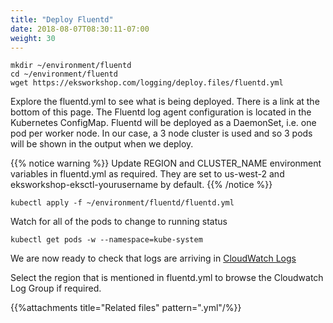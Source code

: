 ```yaml
---
title: "Deploy Fluentd"
date: 2018-08-07T08:30:11-07:00
weight: 30
---
```


```
mkdir ~/environment/fluentd
cd ~/environment/fluentd
wget https://eksworkshop.com/logging/deploy.files/fluentd.yml
```
Explore the fluentd.yml to see what is being deployed. There is a link at the bottom of this page. The Fluentd log agent configuration is located in the Kubernetes ConfigMap. Fluentd will be deployed as a DaemonSet, i.e. one pod per worker node. In our case, a 3 node cluster is used and so 3 pods will be shown in the output when we deploy.

{{% notice warning %}}
Update REGION and CLUSTER_NAME environment variables in fluentd.yml as required. They are set to us-west-2 and eksworkshop-eksctl-yourusername by default.
{{% /notice %}}

```
kubectl apply -f ~/environment/fluentd/fluentd.yml
```

Watch for all of the pods to change to running status

```
kubectl get pods -w --namespace=kube-system
```

We are now ready to check that logs are arriving in [CloudWatch Logs](https://console.aws.amazon.com/cloudwatch/home?#logStream:group=/eks/eksworkshop-eksctl-yourusername/containers)

Select the region that is mentioned in fluentd.yml to browse the Cloudwatch Log Group if required.

{{%attachments title="Related files" pattern=".yml"/%}}
